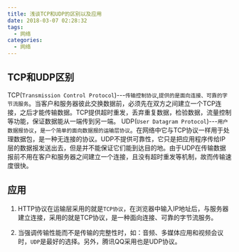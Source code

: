 ```yaml
---
title: 浅谈TCP和UDP的区别以及应用
date: 2018-03-07 02:28:32
tags:
  - 网络
categories:
  - 网络
---
```

## TCP和UDP区别

TCP(`Transmission Control Protocol`)---`传输控制协议`,`提供的是面向连接、可靠的字节流服务`。当客户和服务器彼此交换数据前，必须先在双方之间建立一个TCP连接，之后才能传输数据。TCP提供超时重发，丢弃重复数据，检验数据，流量控制等功能，保证数据能从一端传到另一端。
UDP(`User Datagram Protocol`)---`用户数据报协议`，`是一个简单的面向数据报的运输层协议`。在网络中它与TCP协议一样用于处理数据包，是一种无连接的协议。UDP不提供可靠性，它只是把应用程序传给IP层的数据报发送出去，但是并不能保证它们能到达目的地。由于UDP在传输数据报前不用在客户和服务器之间建立一个连接，且没有超时重发等机制，故而传输速度很快。

## 应用   
1. HTTP协议在运输层采用的就是`TCP协议`，在浏览器中输入IP地址后，与服务器建立连接，采用的就是TCP协议，是一种面向连接、可靠的字节流服务。

2. 当强调传输性能而不是传输的完整性时，如：音频、多媒体应用和视频会议时，`UDP`是最好的选择。另外，腾讯QQ采用也是UDP协议。
